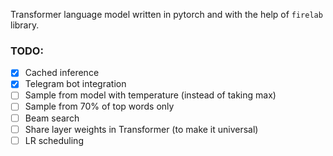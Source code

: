 Transformer language model written in pytorch and with the help of `firelab` library.

### TODO:
* [x] Cached inference
* [x] Telegram bot integration
* [ ] Sample from model with temperature (instead of taking max)
* [ ] Sample from 70% of top words only
* [ ] Beam search
* [ ] Share layer weights in Transformer (to make it universal)
* [ ] LR scheduling
